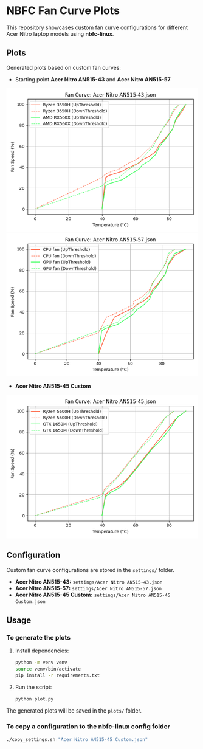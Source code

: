 # NBFC Fan Curve Plots

This repository showcases custom fan curve configurations for different Acer Nitro laptop models using **nbfc-linux**.

## Plots
Generated plots based on custom fan curves:

- Starting point **Acer Nitro AN515-43** and **Acer Nitro AN515-57**

![AN515-43](plots/Acer%20Nitro%20AN515-43.png) ![AN515-57](plots/Acer%20Nitro%20AN515-57.png)

- **Acer Nitro AN515-45 Custom**

![AN515-45](plots/Acer%20Nitro%20AN515-45.png)


## Configuration
Custom fan curve configurations are stored in the `settings/` folder.

- **Acer Nitro AN515-43:** `settings/Acer Nitro AN515-43.json`
- **Acer Nitro AN515-57:** `settings/Acer Nitro AN515-57.json`
- **Acer Nitro AN515-45 Custom:** `settings/Acer Nitro AN515-45 Custom.json`

## Usage

### To generate the plots

1. Install dependencies:
   ```bash
   python -m venv venv
   source venv/bin/activate
   pip install -r requirements.txt
   ```

2. Run the script:
   ```bash
   python plot.py
   ```

The generated plots will be saved in the `plots/` folder.

### To copy a configuration to the **nbfc-linux** config folder

```bash
./copy_settings.sh "Acer Nitro AN515-45 Custom.json"
```

